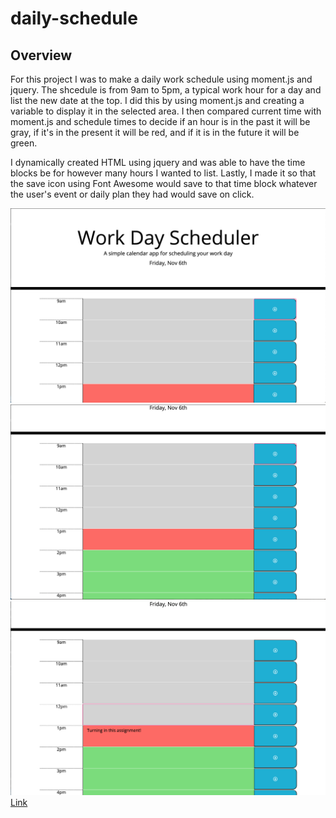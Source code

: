 # daily-schedule

## Overview

For this project I was to make a daily work schedule using moment.js and jquery. The shcedule is from 9am to 5pm, a typical work hour for a day and list the new date at the top. I did this by using moment.js and creating a variable to display it in the selected area. I then compared current time with moment.js and schedule times to decide if an hour is in the past it will be gray, if it's in the present it will be red, and if it is in the future it will be green.

I dynamically created HTML using jquery and was able to have the time blocks be for however many hours I wanted to list. Lastly, I made it so that the save icon using Font Awesome would save to that time block whatever the user's event or daily plan they had would save on click.

![Image](Assets/Images/image-1.png)
![Image](Assets/Images/image-2.png)
![Image](Assets/Images/image-3.png)
[Link](https://lilipcohen.github.io/daily-schedule/)
